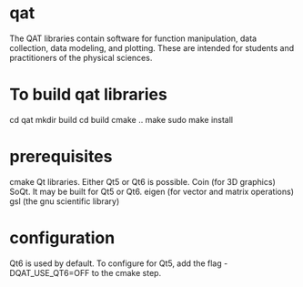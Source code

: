 # qat
The QAT libraries contain software for function manipulation, data collection,  data modeling, and plotting. These are intended for students and practitioners  of the physical sciences.

# To build qat libraries

cd qat
mkdir build
cd build
cmake ..
make
sudo make install

# prerequisites

cmake
Qt libraries.  Either Qt5 or Qt6 is possible.
Coin (for 3D graphics)
SoQt.  It may be built for Qt5 or Qt6.
eigen (for vector and matrix operations)
gsl   (the gnu scientific library)


# configuration

Qt6 is used by default.  To configure for Qt5, add the flag -DQAT_USE_QT6=OFF to the cmake step. 

